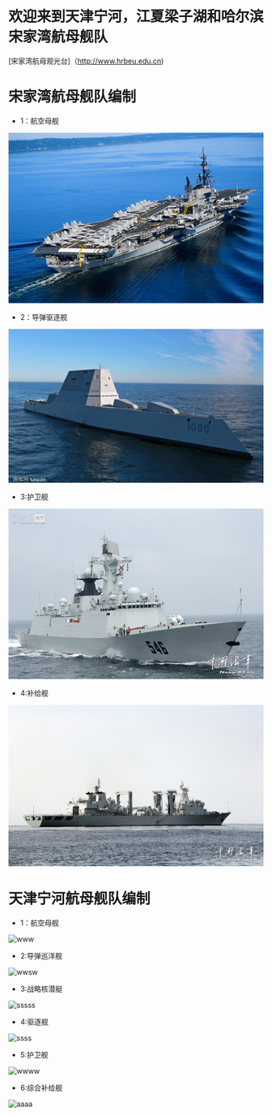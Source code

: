 # 欢迎来到天津宁河，江夏梁子湖和哈尔滨宋家湾航母舰队

[宋家湾航母观光台]（http://www.hrbeu.edu.cn)

# 宋家湾航母舰队编制

* 1：航空母舰

![hangmu](https://github.com/abbqboy/my-brother/blob/master/file01/151169.png?raw=true)

* 2：导弹驱逐舰

![Alt text](https://github.com/abbqboy/my-brother/blob/master/file01/m2017050223494391.jpg?raw=true)

* 3:护卫舰

![huweijian](https://github.com/abbqboy/my-brother/blob/master/file01/333.jpg?raw=true)

* 4:补给舰

![buji](https://github.com/abbqboy/my-brother/blob/master/file01/444.jpg?raw=true)

# 天津宁河航母舰队编制

* 1：航空母舰

![www](https://timgsa.baidu.com/timg?image&quality=80&size=b9999_10000&sec=1507105255729&di=03e5297a0485e8d1399c1d71d8a20693&imgtype=0&src=http%3A%2F%2Fi2.cqnews.net%2Fcbg%2Fattachement%2Fjpg%2Fsite1%2F20131012%2F180373c147e713c3138308.jpg)

* 2:导弹巡洋舰

![wwsw](https://timgsa.baidu.com/timg?image&quality=80&size=b9999_10000&sec=1507105524911&di=d08f1b314c681bca064fb6b6a7f71973&imgtype=0&src=http%3A%2F%2Fphotocdn.sohu.com%2F20130830%2FImg385455845.jpg)

* 3:战略核潜艇

![sssss](https://timgsa.baidu.com/timg?image&quality=80&size=b9999_10000&sec=1507700383&di=fe799faaf62ae08bc9222ab26140a2fa&imgtype=jpg&er=1&src=http%3A%2F%2Fwww.shipol.com.cn%2Fimages%2Fcontent%2F2010%2F20100729133006853201.jpg)

* 4:驱逐舰

![ssss](https://ss0.bdstatic.com/70cFvHSh_Q1YnxGkpoWK1HF6hhy/it/u=3967766458,2294654508&fm=27&gp=0.jpg)

* 5:护卫舰

![wwww](https://timgsa.baidu.com/timg?image&quality=80&size=b9999_10000&sec=1507700516&di=bea7e0a06c5cc301b3c9b4628053ea3a&imgtype=jpg&er=1&src=http%3A%2F%2Fs10.sinaimg.cn%2Fmiddle%2F7b7889b7ha0b7d93b93d9%26amp%3B690)

* 6:综合补给舰

![aaaa](https://timgsa.baidu.com/timg?image&quality=80&size=b9999_10000&sec=1507105836803&di=5c372462edbe1f317c71b504b948d782&imgtype=0&src=http%3A%2F%2Fpic.92to.com%2F360%2F201511%2F01%2F12320994_201305161309570799.jpg)


